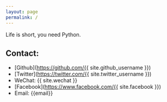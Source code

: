 ```yaml
---
layout: page
permalink: /
---
```

Life is short, you need Python.
## Contact:
* [Github](https://github.com/{{ site.github_username }})
* [Twitter](https://twitter.com/{{ site.twitter_username }})
* WeChat: {{ site.wechat }}
* [Facebook](https://www.facebook.com/{{ site.facebook }})
* Email: {{email}}
